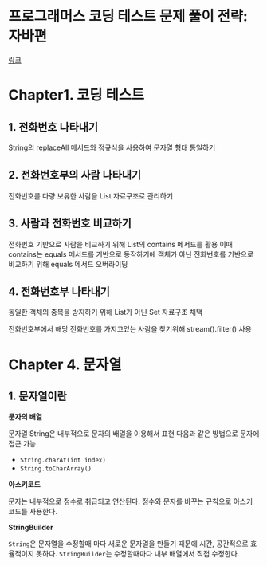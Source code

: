 # 프로그래머스 코딩 테스트 문제 풀이 전략: 자바편

[링크](https://product.kyobobook.co.kr/detail/S000200928002)

# Chapter1. 코딩 테스트

## 1. 전화번호 나타내기

String의 replaceAll 메서드와 정규식을 사용하여 문자열 형태 통일하기



## 2. 전화번호부의 사람 나타내기

전화번호를 다량 보유한 사람을 List 자료구조로 관리하기



## 3. 사람과 전화번호 비교하기

전화번호 기반으로 사람을 비교하기 위해 List의 contains 메서드를 활용
이때 contains는 equals 메서드를 기반으로 동작하기에 객체가 아닌 전화번호를 기반으로 비교하기 위해 equals 메서드 오버라이딩



## 4. 전화번호부 나타내기

동일한 객체의 중복을 방지하기 위해 List가 아닌 Set 자료구조 채택

전화번호부에서 해당 전화번호를 가지고있는 사람을 찾기위해 stream().filter() 사용 



# Chapter 4. 문자열

## 1. 문자열이란

**문자의 배열**

문자열 String은 내부적으로 문자의 배열을 이용해서 표현
다음과 같은 방법으로 문자에 접근 가능

- ```String.charAt(int index)```
- ```String.toCharArray()```



**아스키코드**

문자는 내부적으로 정수로 취급되고 연산된다.
정수와 문자를 바꾸는 규칙으로 아스키 코드를 사용한다.



**StringBuilder**

```String```은 문자열을 수정할때 마다 새로운 문자열을 만들기 때문에 시간, 공간적으로 효율적이지 못하다.
```StringBuilder```는 수정할때마다 내부 배열에서 직접 수정한다.